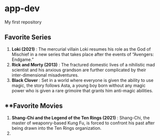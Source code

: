 # app-dev
My first repository

## **Favorite Series**
1. **Loki (2021)**
   : The mercurial villain Loki resumes his role as the God of Mischief in a new series that takes place after the events of “Avengers: Endgame.”
2. **Rick and Morty (2013)**
   : The fractured domestic lives of a nihilistic mad scientist and his anxious grandson are further complicated by their inter-dimensional misadventures.
3. **Black Clover**
   : Set in a world where everyone is given the ability to use magic, the story follows Asta, a young boy born without any magic power who is given a rare grimoire that grants him anti-magic abilities.
   
## **Favorite Movies
1. **Shang-Chi and the Legend of the Ten Rings (2021)**
   : Shang-Chi, the master of weaponry-based Kung Fu, is forced to confront his past after being drawn into the Ten Rings organization.
2. 
